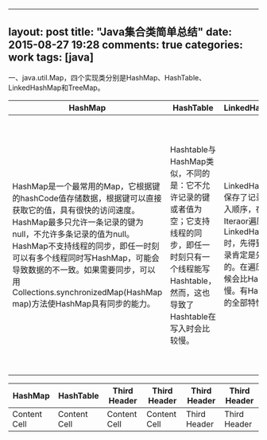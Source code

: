
---
layout: post
title: "Java集合类简单总结"
date: 2015-08-27 19:28
comments: true
categories: work
tags: [java]
---
一、java.util.Map，四个实现类分别是HashMap、HashTable、LinkedHashMap和TreeMap。

| HashMap| HashTable | LinkedHashMap |WeakHashMap |IdentityHashMap|TreeMap|
| ------------ | ------------- | ------------ |------------ |------------ |------------ |
| HashMap是一个最常用的Map，它根据键的hashCode值存储数据，根据键可以直接获取它的值，具有很快的访问速度。HashMap最多只允许一条记录的键为null，不允许多条记录的值为null。HashMap不支持线程的同步，即任一时刻可以有多个线程同时写HashMap，可能会导致数据的不一致。如果需要同步，可以用Collections.synchronizedMap(HashMap map)方法使HashMap具有同步的能力。 | Hashtable与HashMap类似，不同的是：它不允许记录的键或者值为空；它支持线程的同步，即任一时刻只有一个线程能写Hashtable，然而，这也导致了Hashtable在写入时会比较慢。 | LinkedHashMap保存了记录的插入顺序，在用Iteraor遍历LinkedHashMap时，先得到的记录肯定是先插入的。在遍历的时候会比HashMap慢。有HashMap的全部特性。| 在短时间内就过期的缓存时最好使用WeakHashMap.以弱键实现的基于哈希表的map。当某个键不再正常使用时，将自动移除其条目。精确来说，对于一个给定的键，其映射的存在并不阻止垃圾回收器对该键的丢弃，这就使该键成为可终止的，被终止，然后被回收的对象。 |1、比较key是否相等，比较的是引用，而不是内容，即用==而不是用equals()即：当且仅当key1 == key2 时，才认为是两个键相等。2、用一Object数组存储key-value对，数组大小为map容量的2倍，在i索引处存放key，i+1索引处存放value 3、处理冲突采用线性探测法。 |TreeMap能够把它保存的记录根据键排序，默认是按升序排序，也可以指定排序的比较器。当用Iteraor遍历TreeMap时，得到的记录是排过序的。TreeMap的键和值都不能为空。|







| HashMap      | HashTable     | Third Header |Third Header |Third Header |Third Header |
| ------------ | ------------- | ------------ |------------ |------------ |------------ |
| Content Cell | Content Cell  | Content Cell |Content Cell |Third Header |Third Header |
